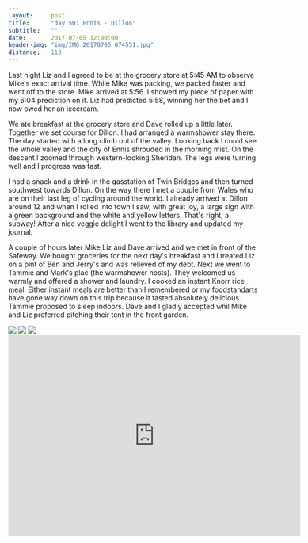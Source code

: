 ```yaml
---
layout:     post
title:      "day 50: Ennis - Dillon"
subtitle:   ""
date:       2017-07-05 12:00:00
header-img: "img/IMG_20170705_074551.jpg"
distance:   113
---
```


Last night Liz and I agreed to be at the grocery store at 5:45 AM to observe Mike's exact arrival time.
While Mike was packing, we packed faster and went off to the store.
Mike arrived at 5:56.
I showed my piece of paper with my 6:04 prediction on it.
Liz had predicted 5:58, winning her the bet and I now owed her an icecream.

We ate breakfast at the grocery store and Dave rolled up a little later.
Together we set course for Dillon. I had arranged a warmshower stay there.
The day started with a long climb out of the valley.
Looking back I could see the whole valley and the city of Ennis shrouded in the morning mist.
On the descent I zoomed through western-looking Sheridan.
The legs were turning well and I progress was fast.

I had a snack and a drink in the gasstation of Twin Bridges and then turned southwest towards Dillon.
On the way there I met a couple from Wales who are on their last leg of cycling around the world.
I already arrived at Dillon around 12 and when I rolled into town I saw, with great joy, a large sign with a green background and the white and yellow letters.
That's right, a subway!
After a nice veggie delight I went to the library and updated my journal.

A couple of hours later Mike,Liz and Dave arrived and we met in front of the Safeway.
We bought groceries for the next day's breakfast and I treated Liz on a pint of Ben and Jerry's and was relieved of my debt.
Next we went to Tammie and Mark's plac (the warmshower hosts).
They welcomed us warmly and offered a shower and laundry.
I cooked an instant Knorr rice meal.
Either instant meals are better than I remembered or my foodstandarts have gone way down on this trip because it tasted absolutely delicious.
Tammie proposed to sleep indoors. Dave and I gladly accepted whil Mike and Liz preferred pitching their tent in the front garden.



<img src="{{ site.baseurl }}/img/IMG_20170705_071531.jpg">
<span class="caption text-muted"></span>


<img src="{{ site.baseurl }}/img/IMG_20170705_081040.jpg">
<span class="caption text-muted"></span>


<img src="{{ site.baseurl }}/img/IMG_20170705_110005.jpg">
<span class="caption text-muted"></span>


<iframe height='405' width='590' frameborder='0' allowtransparency='true' scrolling='no' src='https://www.strava.com/activities/1069155859/embed/63cf3adc894b39c61ae30975b59ddd3ebea86198'></iframe>

